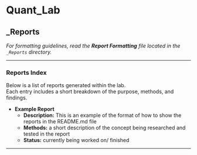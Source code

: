  # Quant_Lab

## _Reports

*For formatting guidelines, read the **Report Formatting** file located in the `_Reports` directory.*

---

### Reports Index

Below is a list of reports generated within the lab.  
Each entry includes a short breakdown of the purpose, methods, and findings.


- **Example Report**
  - **Description:** This is an example of the format of how to show the reports in the README.md file
  - **Methods:** a short description of the concept being researched and tested in the report
  - **Status:** currently being worked on/ finished

---
